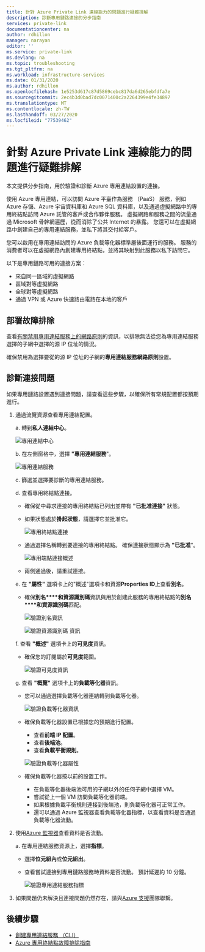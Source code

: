 ```yaml
---
title: 針對 Azure Private Link 連線能力的問題進行疑難排解
description: 診斷專用鏈路連接的分步指南
services: private-link
documentationcenter: na
author: rdhillon
manager: narayan
editor: ''
ms.service: private-link
ms.devlang: na
ms.topic: troubleshooting
ms.tgt_pltfrm: na
ms.workload: infrastructure-services
ms.date: 01/31/2020
ms.author: rdhillon
ms.openlocfilehash: 1e5253d617c87d5869cebc817da6d265ebfdfa7e
ms.sourcegitcommit: 2ec4b3d0bad7dc0071400c2a2264399e4fe34897
ms.translationtype: MT
ms.contentlocale: zh-TW
ms.lasthandoff: 03/27/2020
ms.locfileid: "77539462"
---
```

# <a name="troubleshoot-azure-private-link-connectivity-problems"></a>針對 Azure Private Link 連線能力的問題進行疑難排解

本文提供分步指南，用於驗證和診斷 Azure 專用連結設置的連接。

使用 Azure 專用連結，可以訪問 Azure 平臺作為服務 （PaaS） 服務，例如 Azure 存儲、Azure 宇宙資料庫和 Azure SQL 資料庫，以及通過虛擬網路中的專用終結點訪問 Azure 託管的客戶或合作夥伴服務。 虛擬網路和服務之間的流量通過 Microsoft 骨幹網遍歷，從而消除了公共 Internet 的暴露。 您還可以在虛擬網路中創建自己的專用連結服務，並私下將其交付給客戶。

您可以啟用在專用連結訪問的 Azure 負載等化器標準層後面運行的服務。 服務的消費者可以在虛擬網路內創建專用終結點，並將其映射到此服務以私下訪問它。

以下是專用鏈路可用的連接方案：

- 來自同一區域的虛擬網路
- 區域對等虛擬網路
- 全球對等虛擬網路
- 通過 VPN 或 Azure 快速路由電路在本地的客戶

## <a name="deployment-troubleshooting"></a>部署故障排除

查看[有關禁用專用連結服務上的網路原則](https://docs.microsoft.com/azure/private-link/disable-private-link-service-network-policy)的資訊，以排除無法從您為專用連結服務選擇的子網中選擇的源 IP 位址的情況。

確保禁用為選擇要從的源 IP 位址的子網的**專用連結服務網路原則**設置。

## <a name="diagnose-connectivity-problems"></a>診斷連接問題

如果專用鏈路設置遇到連接問題，請查看這些步驟，以確保所有常規配置都按預期進行。

1. 通過流覽資源查看專用連結配置。

    a. 轉到**私人連結中心**。

      ![專用連結中心](./media/private-link-tsg/private-link-center.png)

    b. 在左側窗格中，選擇 **"專用連結服務**"。

      ![專用連結服務](./media/private-link-tsg/private-link-service.png)

    c. 篩選並選擇要診斷的專用連結服務。

    d. 查看專用終結點連接。
     - 確保從中尋求連接的專用終結點已列出並帶有 **"已批准連接"** 狀態。
     - 如果狀態處於**掛起狀態**，請選擇它並批准它。

       ![專用終結點連接](./media/private-link-tsg/pls-private-endpoint-connections.png)

     - 通過選擇名稱轉到要連接的專用終結點。 確保連接狀態顯示為 **"已批准**"。

       ![專用端點連接概述](./media/private-link-tsg/pls-private-endpoint-overview.png)

     - 兩側通過後，請重試連接。

    e. 在 **"屬性"** 選項卡上的"概述"選項卡和資源**Properties** **ID**上查看**別名**。
     - 確保**別名****和資源識別碼**資訊與用於創建此服務的專用終結點的**別名****和資源識別碼**匹配。

       ![驗證別名資訊](./media/private-link-tsg/pls-overview-pane-alias.png)

       ![驗證資源識別碼 資訊](./media/private-link-tsg/pls-properties-pane-resourceid.png)

    f. 查看 **"概述"** 選項卡上的**可見度**資訊。
     - 確保您的訂閱屬於**可見度**範圍。

       ![驗證可見度資訊](./media/private-link-tsg/pls-overview-pane-visibility.png)

    g. 查看 **"概覽"** 選項卡上的**負載等化器**資訊。
     - 您可以通過選擇負載等化器連結轉到負載等化器。

       ![驗證負載等化器資訊](./media/private-link-tsg/pls-overview-pane-ilb.png)

     - 確保負載等化器設置已根據您的預期進行配置。
       - 查看**前端 IP 配置**。
       - 查看**後端池**。
       - 查看**負載平衡規則**。

       ![驗證負載等化器屬性](./media/private-link-tsg/pls-ilb-properties.png)

     - 確保負載等化器按以前的設置工作。
       - 在負載等化器後端池可用的子網以外的任何子網中選擇 VM。
       - 嘗試從上一個 VM 訪問負載等化器前端。
       - 如果根據負載平衡規則連接到後端池，則負載等化器可正常工作。
       - 還可以通過 Azure 監視器查看負載等化器指標，以查看資料是否通過負載等化器流動。

1. 使用[Azure 監視器](https://docs.microsoft.com/azure/azure-monitor/overview)查看資料是否流動。

    a. 在專用連結服務資源上，選擇**指標**。
     - 選擇**位元組內**或**位元組出**。
     - 查看嘗試連接到專用鏈路服務時資料是否流動。 預計延遲約 10 分鐘。

       ![驗證專用連結服務指標](./media/private-link-tsg/pls-metrics.png)

1. 如果問題仍未解決且連接問題仍然存在，請與[Azure 支援](https://ms.portal.azure.com/#blade/Microsoft_Azure_Support/HelpAndSupportBlade/overview)團隊聯繫。

## <a name="next-steps"></a>後續步驟

 * [創建專用連結服務 （CLI）](https://docs.microsoft.com/azure/private-link/create-private-link-service-cli)
 * [Azure 專用終結點故障排除指南](troubleshoot-private-endpoint-connectivity.md)
